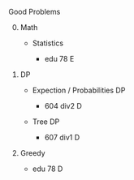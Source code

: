 Good Problems

0. Math

    - Statistics

        - edu 78 E

1. DP

    - Expection / Probabilities DP

        - 604 div2 D

    - Tree DP

        - 607 div1 D

2. Greedy

    - edu 78 D



